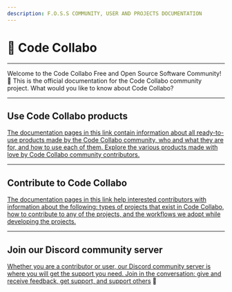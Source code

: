 ```yaml
---
description: F.O.S.S COMMUNITY, USER AND PROJECTS DOCUMENTATION
---
```


# 👋 Code Collabo

***

Welcome to the Code Collabo Free and Open Source Software Community! 🙌 This is the official documentation for the Code Collabo community project. What would you like to know about Code Collabo?

***

## Use Code Collabo products

[The documentation pages in this link contain information about all ready-to-use products made by the Code Collabo community, who and what they are for, and how to use each of them. Explore the various products made with love by Code Collabo community contributors.](https://code-collabo.gitbook.io/docs/)

***

## Contribute to Code Collabo

[The documentation pages in this link help interested contributors with information about the following: types of projects that exist in Code Collabo, how to contribute to any of the projects, and the workflows we adopt while developing the projects.](https://code-collabo.gitbook.io/docs/)

***

## Join our Discord community server

[Whether you are a contributor or user, our Discord community server is where you will get the support you need. Join in the conversation: give and receive feedback, get support, and support others](https://discord.gg/p3YSnWfn) 🤝
